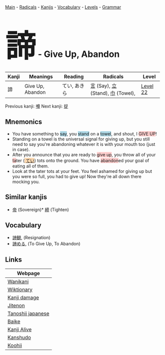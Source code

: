 <style> bigfont {font-size: 100px}</style>
[Main](../README.md) -
[Radicals](../radicals.md) -
[Kanjis](../kanjis.md) -
[Vocabulary](../vocabulary.md) -
[Levels](../levels.md) -
[Grammar](../grammar.md)
# <bigfont> 諦</bigfont> - Give Up, Abandon 

| Kanji | Meanings | Reading | Radicals | Level |
| --- | --- | --- | --- | --- |
| 諦 | Give Up, Abandon | てい, あきら | [言](../radicals/言.md) (Say), [立](../radicals/立.md) (Stand), [巾](../radicals/巾.md) (Towel),  | [Level 22](../levels/wk_level22.md) |

Previous kanji: [噂](噂.md) Next kanji: [捉](捉.md) 

## Mnemonics
 * You have something to <span style="background-color:#ADD8E6"> say</span>, you <span style="background-color:#ADD8E6"> stand</span> on a <span style="background-color:#ADD8E6"> towel</span>, and shout, I <span style="background-color:#ffcccb"> GIVE UP</span>! 
* Standing on a towel is the universal signal for giving up, but you still need to say you're abandoning whatever it is with your mouth too (just in case).
* After you announce that you are ready to <span style="background-color:#ffcccb"> give up</span>, you throw all of your <span style="background-color:#ffcccb"> ta</span>ter (<span style="background-color:#fed8b1"> [てい](https://jisho.org/search/てい)</span>) tots onto the ground. You have <span style="background-color:#ffcccb"> abandon</span>ed your goal of eating all of them.
* Look at the tater tots at your feet. You feel ashamed for giving up but you were so full, you had to give up! Now they're all down there mocking you.


## Similar kanjis
 * [帝](帝.md) (Sovereign)* [締](締.md) (Tighten)


## Vocabulary
 * [諦観](../vocabulary/諦.md), (Resignation)
* [諦める](../vocabulary/諦.md), (To Give Up, To Abandon)



## Links 

| Webpage |
| --- |
| [Wanikani          ](https://www.wanikani.com/kanji/諦) |
| [Wiktionary        ](https://en.wiktionary.org/wiki/諦) |
| [Kanji damage      ](http://www.kanjidamage.com/kanji/search?utf8=✓&q=諦) |
| [Jitenon           ](https://jitenon.com/kanji/諦) |
| [Tanoshii japanese ](https://www.tanoshiijapanese.com/dictionary/kanji.cfm?k=諦) |
| [Baike             ](https://baike.baidu.com/item/諦) |
| [Kanji Alive       ](https://app.kanjialive.com/諦) |
| [Kanshudo          ](https://www.kanshudo.com/searchmn?q=諦) |
| [Koohii            ](https://kanji.koohii.com/study/kanji/諦) |
